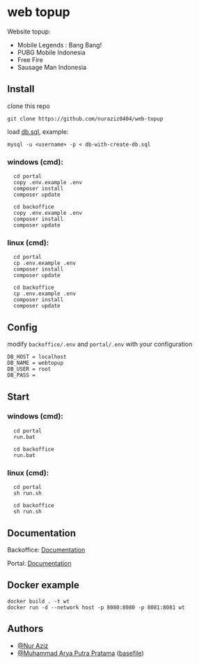 # web topup

Website topup:

- Mobile Legends : Bang Bang!
- PUBG Mobile Indonesia
- Free Fire
- Sausage Man Indonesia

## Install

clone this repo
```
git clone https://github.com/nuraziz0404/web-topup
```

load [db.sql](https://github.com/nuraziz0404/web-topup/blob/main/db.sql), example:
```
mysql -u <username> -p < db-with-create-db.sql
```

### windows (cmd):
```
  cd portal
  copy .env.example .env
  composer install
  composer update
```
```
  cd backoffice
  copy .env.example .env
  composer install
  composer update
```
### linux (cmd):
```
  cd portal
  cp .env.example .env
  composer install
  composer update
```
```
  cd backoffice
  cp .env.example .env
  composer install
  composer update
```

## Config

modify `backoffice/.env` and `portal/.env` with your configuration
```
DB_HOST = localhost
DB_NAME = webtopup
DB_USER = root
DB_PASS = 
```

## Start

### windows (cmd):
```
  cd portal
  run.bat
```
```
  cd backoffice
  run.bat
```
### linux (cmd):
```
  cd portal
  sh run.sh
```
```
  cd backoffice
  sh run.sh
```

## Documentation

Backoffice: [Documentation](https://github.com/nuraziz0404/web-topup/blob/main/backoffice/README.md)

Portal: [Documentation](https://github.com/nuraziz0404/web-topup/blob/portal/backoffice/README.md)

## Docker example
```
docker build . -t wt
docker run -d --network host -p 8080:8080 -p 8081:8081 wt
```

## Authors

- [@Nur Aziz](https://github.com/nuraziz0404)
- [@Muhammad Arya Putra Pratama](https://github.com/maryaputrap) ([basefile](https://drive.google.com/drive/u/0/folders/12swzNlRsOU74Jz2px8mEP-W03Daf5QIJ))